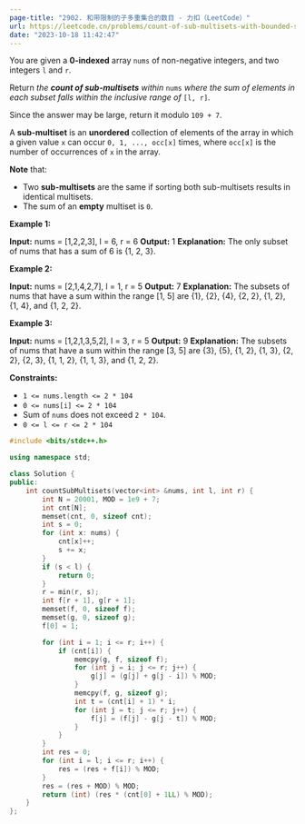```yaml
---
page-title: "2902. 和带限制的子多重集合的数目 - 力扣（LeetCode）"
url: https://leetcode.cn/problems/count-of-sub-multisets-with-bounded-sum/
date: "2023-10-18 11:42:47"
---
```

You are given a **0-indexed** array `nums` of non-negative integers, and two integers `l` and `r`.

Return *the **count of sub-multisets** within* `nums` *where the sum of elements in each subset falls within the inclusive range of* `[l, r]`.

Since the answer may be large, return it modulo `109 + 7`.

A **sub-multiset** is an **unordered** collection of elements of the array in which a given value `x` can occur `0, 1, ..., occ[x]` times, where `occ[x]` is the number of occurrences of `x` in the array.

**Note** that:

-   Two **sub-multisets** are the same if sorting both sub-multisets results in identical multisets.
-   The sum of an **empty** multiset is `0`.

**Example 1:**

**Input:** nums = \[1,2,2,3\], l = 6, r = 6
**Output:** 1
**Explanation:** The only subset of nums that has a sum of 6 is {1, 2, 3}.

**Example 2:**

**Input:** nums = \[2,1,4,2,7\], l = 1, r = 5
**Output:** 7
**Explanation:** The subsets of nums that have a sum within the range \[1, 5\] are {1}, {2}, {4}, {2, 2}, {1, 2}, {1, 4}, and {1, 2, 2}.

**Example 3:**

**Input:** nums = \[1,2,1,3,5,2\], l = 3, r = 5
**Output:** 9
**Explanation:** The subsets of nums that have a sum within the range \[3, 5\] are {3}, {5}, {1, 2}, {1, 3}, {2, 2}, {2, 3}, {1, 1, 2}, {1, 1, 3}, and {1, 2, 2}.

**Constraints:**

-   `1 <= nums.length <= 2 * 104`
-   `0 <= nums[i] <= 2 * 104`
-   Sum of `nums` does not exceed `2 * 104`.
-   `0 <= l <= r <= 2 * 104`

```cpp
#include <bits/stdc++.h>

using namespace std;

class Solution {
public:
    int countSubMultisets(vector<int> &nums, int l, int r) {
        int N = 20001, MOD = 1e9 + 7;
        int cnt[N];
        memset(cnt, 0, sizeof cnt);
        int s = 0;
        for (int x: nums) {
            cnt[x]++;
            s += x;
        }
        if (s < l) {
            return 0;
        }
        r = min(r, s);
        int f[r + 1], g[r + 1];
        memset(f, 0, sizeof f);
        memset(g, 0, sizeof g);
        f[0] = 1;

        for (int i = 1; i <= r; i++) {
            if (cnt[i]) {
                memcpy(g, f, sizeof f);
                for (int j = i; j <= r; j++) {
                    g[j] = (g[j] + g[j - i]) % MOD;
                }
                memcpy(f, g, sizeof g);
                int t = (cnt[i] + 1) * i;
                for (int j = t; j <= r; j++) {
                    f[j] = (f[j] - g[j - t]) % MOD;
                }
            }
        }
        int res = 0;
        for (int i = l; i <= r; i++) {
            res = (res + f[i]) % MOD;
        }
        res = (res + MOD) % MOD;
        return (int) (res * (cnt[0] + 1LL) % MOD);
    }
};
```